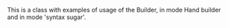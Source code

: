 This is a class with examples of usage of the Builder, in mode Hand builder and in mode 'syntax sugar'.

